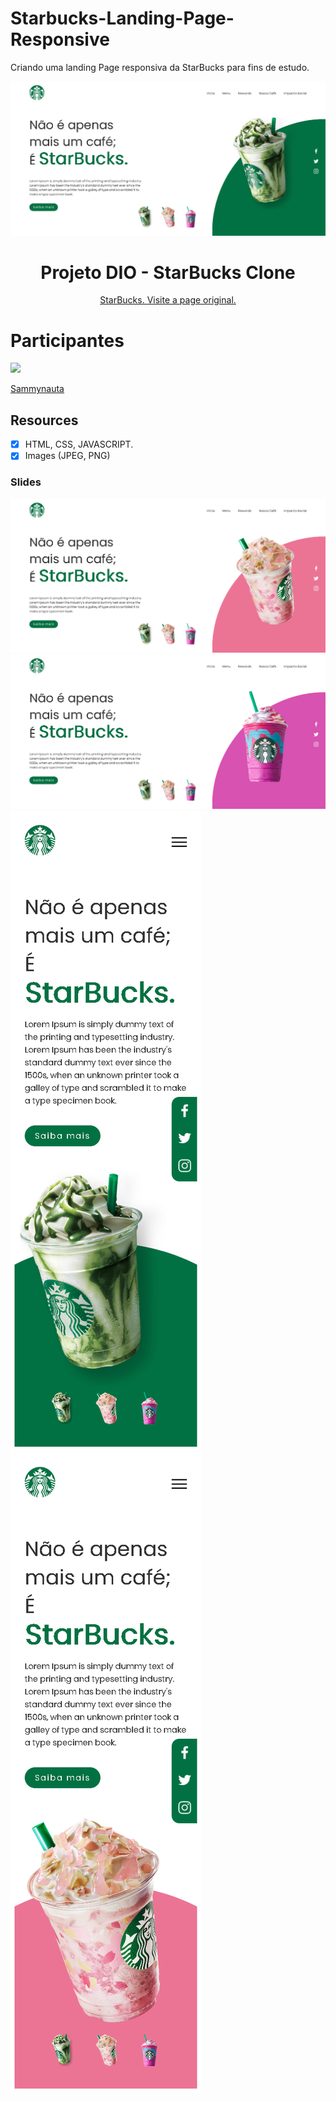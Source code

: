 # Starbucks-Landing-Page-Responsive
Criando uma landing Page responsiva da StarBucks para fins de estudo.


<img src="img/starbucks.png">


<h1 align="center">
Projeto DIO - StarBucks Clone
</h1>

<p align="center"><a href="https://www.starbucksathome.com/br/">StarBucks. Visite a page original.</a>

# Participantes
[<img src="https://avatars.githubusercontent.com/u/78274299?s=460&u=ff8ad4d8a803bf74541ca2b3e40b85402496f657&v=4" width="75px;"/>](https://github.com/Sammynauta)

[Sammynauta](https://github.com/Sammynauta)


## Resources

- [x] HTML, CSS, JAVASCRIPT.
- [x] Images (JPEG, PNG)

### Slides
<img src="img/starbucks rosa.png">
<img src="img/starbucks rosa forte.png">
<img src="img/responsive1.png">
<img src="img/responsive2.png">